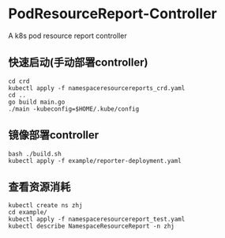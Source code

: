 # PodResourceReport-Controller
A k8s pod resource report controller

## 快速启动(手动部署controller)
```shell
cd crd
kubectl apply -f namespaceresourcereports_crd.yaml
cd ..
go build main.go
./main -kubeconfig=$HOME/.kube/config
```

## 镜像部署controller
```shell
bash ./build.sh
kubectl apply -f example/reporter-deployment.yaml 
```

## 查看资源消耗
```shell
kubectl create ns zhj
cd example/
kubectl apply -f namespaceresourcereport_test.yaml
kubectl describe NamespaceResourceReport -n zhj
```